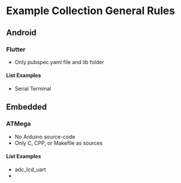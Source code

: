 # Example Collection General Rules

## Android

### Flutter
- Only pubspec.yaml file and lib folder

#### List Examples
- Serial Terminal

## Embedded

### ATMega
- No Arduino source-code
- Only C, CPP, or Makefile as sources

#### List Examples
- adc_lcd_uart
- 




